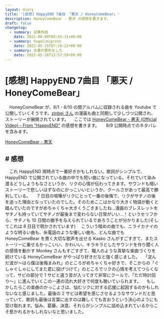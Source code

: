 ```yaml
---
layout: diary
title: '[感想] HappyEND 7曲目 「悪天 / HoneyComeBear」'
description: HoneyComeBear - 悪天 の感想を書きます。
draft: false
changelog:
  - summary: 記事作成
    date: 2021-08-09T09:45:31+09:00
  - summary: hugoにmigrate
    date: 2022-05-25T07:19:22+09:00
  - summary: 文書の整形をした
    date: 2022-05-26T13:57:50+09:00
---
```


# [感想] HappyEND 7曲目 「悪天 / HoneyComeBear」

　HoneyComeBear が、8/1 - 8/10 の間アルバムに収録される曲を Youtube で公開していくそうです。[zinbei さん](https://twitter.com/tz036) の漫画も曲と同期して少しづつ公開され、ストーリーが展開されています。
　ここでは [HoneyComeBear - 悪天 (Official Video) - From "HappyEND"](https://youtu.be/n9UY6eOL6ko) の感想を書きます。
　 8/9 公開時点でのネタバレを含みます。

[HoneyComeBear - 悪天](https://youtu.be/n9UY6eOL6ko)

## # 感想

　これ HappyEND 現時点で一番好きかもしれない。歌詞がシンプルで、HappyEND で公開されている曲の中でも短い曲になっている。それでいて染み渡るどうしようもなさというか、リクの心情が伝わってきます。サウンドも暗いストーリーで悲しいはずなのにかっこいいというか、クールさがあって最高で勝利している。
　 7 日目の喧嘩がリクにとって一番の後悔で、リクがサチノの後を追った理由となっていたのでした。そのためここはかなり大きく物語が動くと踏んでいたのですがめちゃくちゃ大きくうごきましたね...漫画のブレスレットをサチノも持っていてサチノが最後まで変わらない日常がいい...！というセリフから、サチノも 10 日間の猶予を与えられているであろうことが分かりました(そしてこれは 8 日目で明かされています)
　こういう暗めの曲でも、ニライカナイのような明るい曲も、糸電話のような優しい曲も、どんな曲でも HoneyComeBear を貫く大切な歌声を出せる Kaako さんがすごすぎて、またストーリーに乗せるかっこいい、かわいい、キラキラとしたサウンドを作り聞く人の感情を動かす Monkey さんもすごすぎて、職人のような真摯な楽曲づくりを続けている HoneyComeBear がやっぱり好きだなと強く感じました。
　「淀んだ波が〜ほら僕は後悔まみれ」のところがめちゃくちゃ好きで、そこからの「ぐしゃぐしゃにしてまた君に投げつけて」のところでリクの心情を考えてつらくなって、サビの部分で 1 サビと違う音が入ってきて非常にクールで、「ただ時計回り〜」に進んでいくこの一連の流れ大好きで何度も聴いていられます。
　もしかしたらこの楽曲のかっこよさは、悩むリクに対する応援に起因するのかもしれないなと感じました。最後の 2 サビは希望を感じさせるようなサウンドだと思っていて、歌詞も最後は言葉に出すのは難しくても言おうという決心のようにも受け取れます。悩み、葛藤、決意、それらがシンプルに詰め込まれているからこそ惹かれるかもしれないなと思いました。

